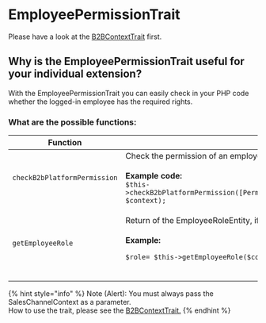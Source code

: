 # EmployeePermissionTrait

Please have a look at the [B2BContextTrait](b2bcontexttrait.md) first.

## **Why is the EmployeePermissionTrait useful for your individual extension?**

With the EmployeePermissionTrait you can easily check in your PHP code whether the logged-in employee has the required rights.

### What are the possible functions:

<table><thead><tr><th width="291.96828046744577">Function</th><th width="249.33333333333331">Description</th><th data-hidden></th><th data-hidden></th></tr></thead><tbody><tr><td><code>checkB2bPlatformPermission</code></td><td>Check the permission of an employee:<br><br><strong>Example code:</strong><br><code>$this->checkB2bPlatformPermission([Permissions::</code><em><code>EMPLOYEE_PERMISSION_VIEW_ALL_ORDERS</code></em><code>], $context);</code></td><td></td><td></td></tr><tr><td><code>getEmployeeRole</code></td><td><p>Return of the EmployeeRoleEntity, if a role is stored accordingly.<br><br><strong>Example:</strong> </p><p><code>$role= $this->getEmployeeRole($context);</code><br><br></p></td><td></td><td></td></tr></tbody></table>

{% hint style="info" %}
Note (Alert): You must always pass the SalesChannelContext as a parameter.\
How to use the trait, please see the [B2BContextTrait.](b2bcontexttrait.md#note-alert)
{% endhint %}
